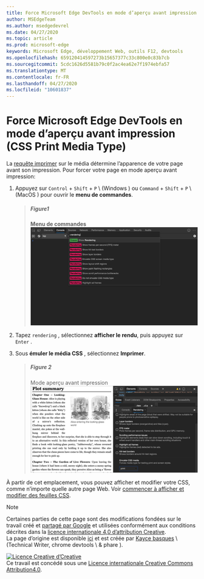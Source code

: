```yaml
---
title: Force Microsoft Edge DevTools en mode d’aperçu avant impression (CSS Print Media Type)
author: MSEdgeTeam
ms.author: msedgedevrel
ms.date: 04/27/2020
ms.topic: article
ms.prod: microsoft-edge
keywords: Microsoft Edge, développement Web, outils F12, devtools
ms.openlocfilehash: 659120414597273b15657377c33c800e0c83b7cb
ms.sourcegitcommit: 5cdc1626d5581b79c0f2ac4ea62e7f1974ebfa57
ms.translationtype: MT
ms.contentlocale: fr-FR
ms.lasthandoff: 04/27/2020
ms.locfileid: "10601837"
---
```

<!-- Copyright Kayce Basques 

   Licensed under the Apache License, Version 2.0 (the "License");
   you may not use this file except in compliance with the License.
   You may obtain a copy of the License at

       https://www.apache.org/licenses/LICENSE-2.0

   Unless required by applicable law or agreed to in writing, software
   distributed under the License is distributed on an "AS IS" BASIS,
   WITHOUT WARRANTIES OR CONDITIONS OF ANY KIND, either express or implied.
   See the License for the specific language governing permissions and
   limitations under the License.  -->





# Force Microsoft Edge DevTools en mode d’aperçu avant impression (CSS Print Media Type)   



La [requête imprimer][MDNUsingMediaQueries] sur le média détermine l’apparence de votre page avant son impression.  Pour forcer votre page en mode aperçu avant impression:  

1.  Appuyez sur `Control` + `Shift` + `P` \ (Windows \) ou `Command` + `Shift` + `P` \ (MacOS \) pour ouvrir le **menu de commandes**.  
    
    > ##### Figure1  
    > **Menu de commandes**  
    > ![Menu de commandes][ImageCommandMenu]  
    
1.  Tapez `rendering` , sélectionnez **afficher le rendu**, puis appuyez sur `Enter` .  
1.  Sous **émuler le média CSS** , sélectionnez **Imprimer**.  
    
    > ##### Figure 2  
    > Mode aperçu avant impression  
    > ![Mode aperçu avant impression][ImagePrintMode]  
    
À partir de cet emplacement, vous pouvez afficher et modifier votre CSS, comme n’importe quelle autre page Web.  Voir [commencer à afficher et modifier des feuilles CSS][DevToolsCSSGetStarted].  

 



<!-- image links -->  

[ImageCommandMenu]: /microsoft-edge/devtools-guide-chromium/media/css-console-command-menu-rendering.msft.png "Figure 1: menu de commandes"  
[ImagePrintMode]: /microsoft-edge/devtools-guide-chromium/media/css-elements-styles-qs-rendering-emulate-css-media-print.msft.png "Figure 2: mode aperçu avant impression"  

<!-- links -->  

[MicrosoftEdgeDevTools]: /microsoft-edge/devtools-guide-chromium "Outils de développement Microsoft Edge (chrome)"  
[DevToolsCSSGetStarted]: /microsoft-edge/devtools-guide-chromium/css/index "Découvrir comment afficher et modifier des feuilles CSS"  

[MDNUsingMediaQueries]: https://developer.mozilla.org/docs/Web/CSS/Media_Queries/Using_media_queries "Utilisation de requêtes multimédias | MDN"  

> [!NOTE]
> Certaines parties de cette page sont des modifications fondées sur le travail créé et [partagé par Google][GoogleSitePolicies] et utilisées conformément aux conditions décrites dans la [licence internationale 4,0 d’attribution Creative][CCA4IL].  
> La page d’origine est disponible [ici](https://developers.google.com/web/tools/chrome-devtools/css/print-preview) et est créée par [Kayce basques][KayceBasques] \ (Technical Writer, chrome devtools \ & phare \).  

[![Licence Creative d’Creative][CCby4Image]][CCA4IL]  
Ce travail est concédé sous une [Licence internationale Creative Commons Attribution4.0][CCA4IL].  

[CCA4IL]: https://creativecommons.org/licenses/by/4.0  
[CCby4Image]: https://i.creativecommons.org/l/by/4.0/88x31.png  
[GoogleSitePolicies]: https://developers.google.com/terms/site-policies  
[KayceBasques]: https://developers.google.com/web/resources/contributors/kaycebasques  
